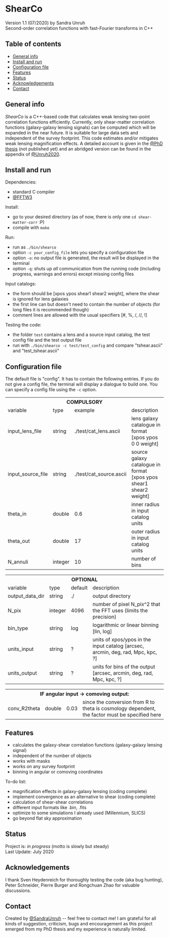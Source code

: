 # ShearCo
Version 1.1 (07/2020) by Sandra Unruh<br>
Second-order correlation functions with fast-Fourier transforms in C++

## Table of contents
* [General info](#general-info)
* [Install and run](#install-and-run)
* [Configuration file](#configuration-file)
* [Features](#features)
* [Status](#status)
* [Acknowledgements](#acknowledgements)
* [Contact](#contact)

## General info
_ShearCo_ is a C++-based code that calculates weak lensing two-point correlation functions efficiently. Currently, only shear-matter correlation functions (galaxy-galaxy lensing signals) can be computed which will be expanded in the near future. It is suitable for large data sets and independent of the survey footprint. This code estimates and/or mitigates weak lensing magnification effects. A detailed account is given in the [@PhD thesis](.) (not published yet) and an abridged version can be found in the appendix of [@Unruh2020](https://ui.adsabs.harvard.edu/abs/2020A%26A...638A..96U/abstract).


## Install and run
Dependencies:
* standard C compiler
* [@FFTW3](http://www.fftw.org)

Install:
* go to your desired directory (as of now, there is only one `cd shear-matter-corr` :P)
* compile with `make`

Run:
* run as `./bin/shearco`
* option `-c your_config_file` lets you specify a configuration file
* option `-o`: no output file is generated, the result will be displayed in the terminal
* option `-q`: shuts up _all_ communication from the running code (including progress, warnings and errors) except missing config files 

Input catalogs:
* the form should be [xpos ypos shear1 shear2 weight], where the shear is ignored for lens galaxies
* the first line can but doesn't need to contain the number of objects (for long files it is recommended though)
* comment lines are allowed with the usual specifiers [#, %, /, //, !]

Testing the code:
* the folder `test` contains a lens and a source input catalog, the test config file and the test output file
* run with `./bin/shearco -c test/test_config` and compare "tshear.ascii" and "test_tshear.ascii"


## Configuration file
The default file is "config". It has to contain the following entries. If you do not give a config file, the terminal will display a dialogue to build one. You can specify a config file using the `-c` option.

<table style="width:100%">
  <tr>
    <th colspan="4">COMPULSORY</th>
  </tr>
  <tr>
    <td>variable</td>
    <td>type</td> 
    <td>example</td>
    <td>description</td>
  </tr>
  <tr>
    <td>input_lens_file</td>
    <td>string</td> 
    <td>./test/cat_lens.ascii</td>
    <td>lens galaxy catalogue in format [xpos ypos 0 0 weight]</td>
  </tr>
  <tr>
    <td>input_source_file</td>
    <td>string</td> 
    <td>./test/cat_source.ascii</td>
    <td>source galaxy catalogue in format [xpos ypos shear1 shear2 weight]</td>
  </tr>
  <tr>
    <td>theta_in</td>
    <td>double</td> 
    <td>0.6</td>
    <td>inner radius in input catalog units</td>
  </tr>
  <tr>
    <td>theta_out</td>
    <td>double</td> 
    <td>17</td>
    <td>outer radius in input catalog units</td>
  </tr>
  <tr>
    <td>N_annuli</td>
    <td>integer</td> 
    <td>10</td>
    <td>number of bins</td>
  </tr>
</table>

<table style="width:100%">
  <tr>
    <th colspan="4">OPTIONAL</th>
  </tr>
  <tr>
    <td>variable</td>
    <td>type</td> 
    <td>default</td>
    <td>description</td>
  </tr>
  <tr>
    <td>output_data_dir</td>
    <td>string</td> 
    <td>./</td>
    <td>output directory</td>
  </tr>
  <tr>
    <td>N_pix</td>
    <td>integer</td> 
    <td>4096</td>
    <td>number of pixel N_pix^2 that the FFT uses (limits the precision)</td>
  </tr>
  <tr>
    <td>bin_type</td>
    <td>string</td> 
    <td>log</td>
    <td>logarithmic or linear binning [lin, log]</td>
  </tr>
  <tr>
    <td>units_input</td>
    <td>string</td> 
    <td>?</td>
    <td>units of xpos/ypos in the input catalog [arcsec, arcmin, deg, rad, Mpc, kpc, ?]</td>
  </tr>
  <tr>
    <td>units_output</td>
    <td>string</td> 
    <td>?</td>
    <td>units for bins of the output [arcsec, arcmin, deg, rad, Mpc, kpc, ?]</td>
  </tr>
</table>

<table style="width:100%">
  <tr>
    <th colspan="4">IF angular input -> comoving output:</th>
  </tr>
  <tr>
    <td>conv_R2theta</td>
    <td>double</td> 
    <td>0.03</td>
    <td>since the conversion from R to theta is cosmology dependent, the factor must be specified here</td>
  </tr>
</table>


## Features
* calculates the galaxy-shear correlation functions (galaxy-galaxy lensing signal)
* independent of the number of objects
* works with masks
* works on any survey footprint
* binning in angular or comoving coordinates

To-do list:
* magnification effects in galaxy-galaxy lensing (coding complete)
* implement convergence as an alternative to shear (coding complete)
* calculation of shear-shear correlations
* different input formats like .bin, .fits
* optimize to some simulations I already used (Millennium, SLICS)
* go beyond flat sky approximation


## Status
Project is: _in progress_ (motto is slowly but steady) <br>
Last Update: July 2020


## Acknowledgements
I thank Sven Heydenreich for thoroughly testing the code (aka bug hunting), Peter Schneider, Pierre Burger and Rongchuan Zhao for valuable discussions. 

## Contact
Created by [@SandraUnruh](sandra.unruh@uni-bonn.de) -- feel free to contact me!
I am grateful for all kinds of suggestion, criticism, bugs and encouragement as this project emerged from my PhD thesis and my experience is naturally limited.